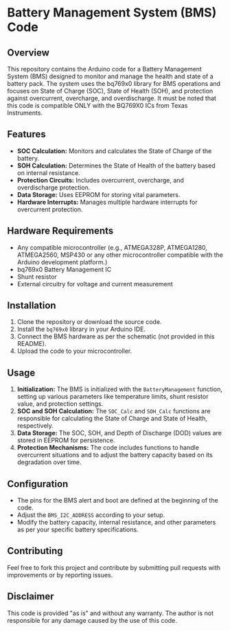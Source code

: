 # Battery Management System (BMS) Code

## Overview
This repository contains the Arduino code for a Battery Management System (BMS) designed to monitor and manage the health and state of a battery pack. The system uses the bq769x0 library for BMS operations and focuses on State of Charge (SOC), State of Health (SOH), and protection against overcurrent, overcharge, and overdischarge. It must be noted that this code is compatible ONLY with the BQ769X0 ICs from Texas Instruments.

## Features
- **SOC Calculation:** Monitors and calculates the State of Charge of the battery.
- **SOH Calculation:** Determines the State of Health of the battery based on internal resistance.
- **Protection Circuits:** Includes overcurrent, overcharge, and overdischarge protection.
- **Data Storage:** Uses EEPROM for storing vital parameters.
- **Hardware Interrupts:** Manages multiple hardware interrupts for overcurrent protection.

## Hardware Requirements
- Any compatible microcontroller (e.g., ATMEGA328P, ATMEGA1280, ATMEGA2560, MSP430 or any other microcontroller compatible with the Arduino development platform.)
- bq769x0 Battery Management IC
- Shunt resistor
- External circuitry for voltage and current measurement

## Installation
1. Clone the repository or download the source code.
2. Install the `bq769x0` library in your Arduino IDE.
3. Connect the BMS hardware as per the schematic (not provided in this README).
4. Upload the code to your microcontroller.

## Usage
1. **Initialization:** The BMS is initialized with the `BatteryManagement` function, setting up various parameters like temperature limits, shunt resistor value, and protection settings.
2. **SOC and SOH Calculation:** The `SOC_Calc` and `SOH_Calc` functions are responsible for calculating the State of Charge and State of Health, respectively.
3. **Data Storage:** The SOC, SOH, and Depth of Discharge (DOD) values are stored in EEPROM for persistence.
4. **Protection Mechanisms:** The code includes functions to handle overcurrent situations and to adjust the battery capacity based on its degradation over time.

## Configuration
- The pins for the BMS alert and boot are defined at the beginning of the code.
- Adjust the `BMS_I2C_ADDRESS` according to your setup.
- Modify the battery capacity, internal resistance, and other parameters as per your specific battery specifications.

## Contributing
Feel free to fork this project and contribute by submitting pull requests with improvements or by reporting issues.

## Disclaimer
This code is provided "as is" and without any warranty. The author is not responsible for any damage caused by the use of this code.
